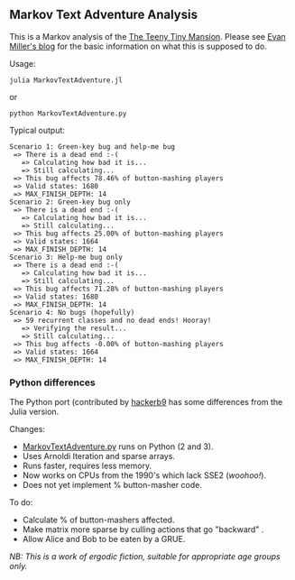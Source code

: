 Markov Text Adventure Analysis
--

This is a Markov analysis of the [The Teeny Tiny Mansion](http://svn.clifford.at/handicraft/2017/tttm/README).
Please see [Evan Miller's blog](http://www.evanmiller.org/adventure-games-and-eigenvalues.html)
for the basic information on what this is supposed to do.

Usage:

    julia MarkovTextAdventure.jl

or

    python MarkovTextAdventure.py

Typical output:

```
Scenario 1: Green-key bug and help-me bug
 => There is a dead end :-(
   => Calculating how bad it is...
   => Still calculating...
 => This bug affects 78.46% of button-mashing players
 => Valid states: 1680
 => MAX_FINISH_DEPTH: 14
Scenario 2: Green-key bug only
 => There is a dead end :-(
   => Calculating how bad it is...
   => Still calculating...
 => This bug affects 25.00% of button-mashing players
 => Valid states: 1664
 => MAX_FINISH_DEPTH: 14
Scenario 3: Help-me bug only
 => There is a dead end :-(
   => Calculating how bad it is...
   => Still calculating...
 => This bug affects 71.28% of button-mashing players
 => Valid states: 1680
 => MAX_FINISH_DEPTH: 14
Scenario 4: No bugs (hopefully)
 => 59 recurrent classes and no dead ends! Hooray!
   => Verifying the result...
   => Still calculating...
 => This bug affects -0.00% of button-mashing players
 => Valid states: 1664
 => MAX_FINISH_DEPTH: 14
```

### Python differences

The Python port (contributed by [hackerb9](https://github.com/hackerb9)
has some differences from the Julia version.

Changes:
   * [MarkovTextAdventure.py](MarkovTextAdventure.py) runs on Python (2 and 3).
   * Uses Arnoldi Iteration and sparse arrays.
   * Runs faster, requires less memory.
   * Now works on CPUs from the 1990's which lack SSE2 (*woohoo!*).
   * Does not yet implement % button-masher code.
   
To do:
   * Calculate % of button-mashers affected.
   * Make matrix more sparse by culling actions that go "backward" .
   * Allow Alice and Bob to be eaten by a GRUE.

*NB: This is a work of ergodic fiction, suitable for appropriate age groups only.*
